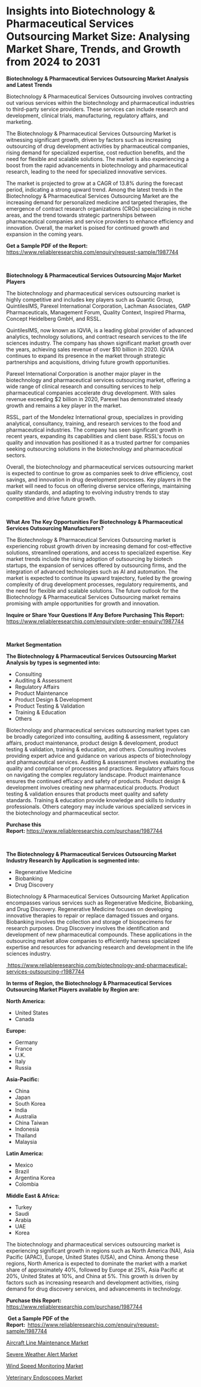 <p><h1>Insights into Biotechnology & Pharmaceutical Services Outsourcing Market Size: Analysing Market Share, Trends, and Growth from 2024 to 2031</h1></p><p><strong>Biotechnology & Pharmaceutical Services Outsourcing Market Analysis and Latest Trends</strong></p>
<p><p>Biotechnology & Pharmaceutical Services Outsourcing involves contracting out various services within the biotechnology and pharmaceutical industries to third-party service providers. These services can include research and development, clinical trials, manufacturing, regulatory affairs, and marketing.</p><p>The Biotechnology & Pharmaceutical Services Outsourcing Market is witnessing significant growth, driven by factors such as increasing outsourcing of drug development activities by pharmaceutical companies, rising demand for specialized expertise, cost reduction benefits, and the need for flexible and scalable solutions. The market is also experiencing a boost from the rapid advancements in biotechnology and pharmaceutical research, leading to the need for specialized innovative services.</p><p>The market is projected to grow at a CAGR of 13.8% during the forecast period, indicating a strong upward trend. Among the latest trends in the Biotechnology & Pharmaceutical Services Outsourcing Market are the increasing demand for personalized medicine and targeted therapies, the emergence of contract research organizations (CROs) specializing in niche areas, and the trend towards strategic partnerships between pharmaceutical companies and service providers to enhance efficiency and innovation. Overall, the market is poised for continued growth and expansion in the coming years.</p></p>
<p><strong>Get a Sample PDF of the Report:&nbsp;</strong> <a href="https://www.reliableresearchiq.com/enquiry/request-sample/1987744">https://www.reliableresearchiq.com/enquiry/request-sample/1987744</a></p>
<p>&nbsp;</p>
<p><strong>Biotechnology & Pharmaceutical Services Outsourcing Major Market Players</strong></p>
<p><p>The biotechnology and pharmaceutical services outsourcing market is highly competitive and includes key players such as Quantic Group, QuintilesIMS, Parexel International Corporation, Lachman Associates, GMP Pharmaceuticals, Management Forum, Quality Context, Inspired Pharma, Concept Heidelberg GmbH, and RSSL. </p><p>QuintilesIMS, now known as IQVIA, is a leading global provider of advanced analytics, technology solutions, and contract research services to the life sciences industry. The company has shown significant market growth over the years, achieving sales revenue of over $10 billion in 2020. IQVIA continues to expand its presence in the market through strategic partnerships and acquisitions, driving future growth opportunities.</p><p>Parexel International Corporation is another major player in the biotechnology and pharmaceutical services outsourcing market, offering a wide range of clinical research and consulting services to help pharmaceutical companies accelerate drug development. With sales revenue exceeding $2 billion in 2020, Parexel has demonstrated steady growth and remains a key player in the market.</p><p>RSSL, part of the Mondelez International group, specializes in providing analytical, consultancy, training, and research services to the food and pharmaceutical industries. The company has seen significant growth in recent years, expanding its capabilities and client base. RSSL's focus on quality and innovation has positioned it as a trusted partner for companies seeking outsourcing solutions in the biotechnology and pharmaceutical sectors.</p><p>Overall, the biotechnology and pharmaceutical services outsourcing market is expected to continue to grow as companies seek to drive efficiency, cost savings, and innovation in drug development processes. Key players in the market will need to focus on offering diverse service offerings, maintaining quality standards, and adapting to evolving industry trends to stay competitive and drive future growth.</p></p>
<p>&nbsp;</p>
<p><strong>What Are The Key Opportunities For Biotechnology & Pharmaceutical Services Outsourcing Manufacturers?</strong></p>
<p><p>The Biotechnology & Pharmaceutical Services Outsourcing market is experiencing robust growth driven by increasing demand for cost-effective solutions, streamlined operations, and access to specialized expertise. Key market trends include the rising adoption of outsourcing by biotech startups, the expansion of services offered by outsourcing firms, and the integration of advanced technologies such as AI and automation. The market is expected to continue its upward trajectory, fueled by the growing complexity of drug development processes, regulatory requirements, and the need for flexible and scalable solutions. The future outlook for the Biotechnology & Pharmaceutical Services Outsourcing market remains promising with ample opportunities for growth and innovation.</p></p>
<p><strong>Inquire or Share Your Questions If Any Before Purchasing This Report:</strong> <a href="https://www.reliableresearchiq.com/enquiry/pre-order-enquiry/1987744">https://www.reliableresearchiq.com/enquiry/pre-order-enquiry/1987744</a></p>
<p>&nbsp;</p>
<p><strong>Market Segmentation</strong></p>
<p><strong>The Biotechnology & Pharmaceutical Services Outsourcing Market Analysis by types is segmented into:</strong></p>
<p><ul><li>Consulting</li><li>Auditing & Assessment</li><li>Regulatory Affairs</li><li>Product Maintenance</li><li>Product Design & Development</li><li>Product Testing & Validation</li><li>Training & Education</li><li>Others</li></ul></p>
<p><p>Biotechnology and pharmaceutical services outsourcing market types can be broadly categorized into consulting, auditing & assessment, regulatory affairs, product maintenance, product design & development, product testing & validation, training & education, and others. Consulting involves providing expert advice and guidance on various aspects of biotechnology and pharmaceutical services. Auditing & assessment involves evaluating the quality and compliance of processes and practices. Regulatory affairs focus on navigating the complex regulatory landscape. Product maintenance ensures the continued efficacy and safety of products. Product design & development involves creating new pharmaceutical products. Product testing & validation ensures that products meet quality and safety standards. Training & education provide knowledge and skills to industry professionals. Others category may include various specialized services in the biotechnology and pharmaceutical sector.</p></p>
<p><strong>Purchase this Report:&nbsp;</strong><a href="https://www.reliableresearchiq.com/purchase/1987744">https://www.reliableresearchiq.com/purchase/1987744</a></p>
<p>&nbsp;</p>
<p><strong>The Biotechnology & Pharmaceutical Services Outsourcing Market Industry Research by Application is segmented into:</strong></p>
<p><ul><li>Regenerative Medicine</li><li>Biobanking</li><li>Drug Discovery</li></ul></p>
<p><p>Biotechnology & Pharmaceutical Services Outsourcing Market Application encompasses various services such as Regenerative Medicine, Biobanking, and Drug Discovery. Regenerative Medicine focuses on developing innovative therapies to repair or replace damaged tissues and organs. Biobanking involves the collection and storage of biospecimens for research purposes. Drug Discovery involves the identification and development of new pharmaceutical compounds. These applications in the outsourcing market allow companies to efficiently harness specialized expertise and resources for advancing research and development in the life sciences industry.</p></p>
<p><a href="https://www.reliableresearchiq.com/biotechnology-and-pharmaceutical-services-outsourcing-r1987744">&nbsp;https://www.reliableresearchiq.com/biotechnology-and-pharmaceutical-services-outsourcing-r1987744</a></p>
<p><strong>In terms of Region, the Biotechnology & Pharmaceutical Services Outsourcing Market Players available by Region are:</strong></p>
<p>
    <p> <strong> North America: </strong>
        <ul>
            <li>United States</li>
            <li>Canada</li>
        </ul>
        </p> 
    <p> <strong> Europe: </strong>
        <ul>
            <li>Germany</li>
            <li>France</li>
            <li>U.K.</li>
            <li>Italy</li>
            <li>Russia</li>
        </ul>
        </p> 
    <p> <strong> Asia-Pacific: </strong>
        <ul>
            <li>China</li>
            <li>Japan</li>
            <li>South Korea</li>
            <li>India</li>
            <li>Australia</li>
            <li>China Taiwan</li>
            <li>Indonesia</li>
            <li>Thailand</li>
            <li>Malaysia</li>
        </ul>
        </p> 
    <p> <strong> Latin America: </strong>
        <ul>
            <li>Mexico</li>
            <li>Brazil</li>
            <li>Argentina Korea</li>
            <li>Colombia</li>
        </ul>
        </p> 
    <p> <strong> Middle East & Africa: </strong>
        <ul>
            <li>Turkey</li>
            <li>Saudi</li>
            <li>Arabia</li>
            <li>UAE</li>
            <li>Korea</li>
        </ul>
    </p>
    </p>
<p><p>The biotechnology and pharmaceutical services outsourcing market is experiencing significant growth in regions such as North America (NA), Asia Pacific (APAC), Europe, United States (USA), and China. Among these regions, North America is expected to dominate the market with a market share of approximately 40%, followed by Europe at 25%, Asia Pacific at 20%, United States at 10%, and China at 5%. This growth is driven by factors such as increasing research and development activities, rising demand for drug discovery services, and advancements in technology.</p></p>
<p><strong>Purchase this Report: </strong><a href="https://www.reliableresearchiq.com/purchase/1987744">https://www.reliableresearchiq.com/purchase/1987744</a></p>
<p>&nbsp;<strong>Get a Sample PDF of the Report:&nbsp;&nbsp;</strong><a href="https://www.reliableresearchiq.com/enquiry/request-sample/1987744">https://www.reliableresearchiq.com/enquiry/request-sample/1987744</a></p>
<p><strong></strong></p>
<p><p><a href="https://www.linkedin.com/pulse/strategic-insights-global-aircraft-line-maintenance-market-jb7pe">Aircraft Line Maintenance Market</a></p><p><a href="https://github.com/RoccoManning/Market-Research-Report-List-6/blob/main/severe-weather-alert-market.md">Severe Weather Alert Market</a></p><p><a href="https://github.com/ranaacryptoaddmin/Market-Research-Report-List-1/blob/main/wind-speed-monitoring-market.md">Wind Speed Monitoring Market</a></p><p><a href="https://www.linkedin.com/pulse/global-veterinary-endoscopes-market-projected-grow-cagr-121-oyyvf">Veterinary Endoscopes Market</a></p></p>